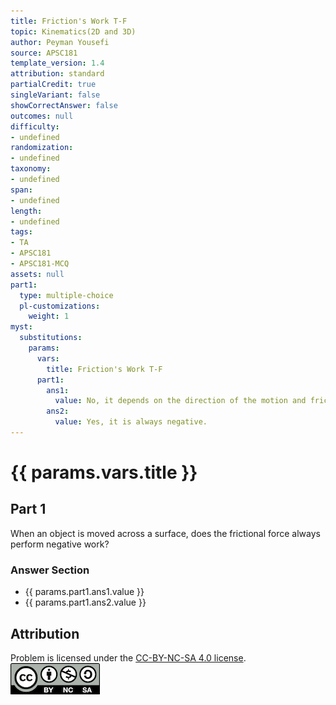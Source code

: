 ```yaml
---
title: Friction's Work T-F
topic: Kinematics(2D and 3D)
author: Peyman Yousefi
source: APSC181
template_version: 1.4
attribution: standard
partialCredit: true
singleVariant: false
showCorrectAnswer: false
outcomes: null
difficulty:
- undefined
randomization:
- undefined
taxonomy:
- undefined
span:
- undefined
length:
- undefined
tags:
- TA
- APSC181
- APSC181-MCQ
assets: null
part1:
  type: multiple-choice
  pl-customizations:
    weight: 1
myst:
  substitutions:
    params:
      vars:
        title: Friction's Work T-F
      part1:
        ans1:
          value: No, it depends on the direction of the motion and friction.
        ans2:
          value: Yes, it is always negative.
---
```

# {{ params.vars.title }}

## Part 1

When an object is moved across a surface, does the frictional force always perform negative work?

### Answer Section

- {{ params.part1.ans1.value }}
- {{ params.part1.ans2.value }}

## Attribution

Problem is licensed under the [CC-BY-NC-SA 4.0 license](https://creativecommons.org/licenses/by-nc-sa/4.0/).<br> ![The Creative Commons 4.0 license requiring attribution-BY, non-commercial-NC, and share-alike-SA license.](https://raw.githubusercontent.com/firasm/bits/master/by-nc-sa.png)